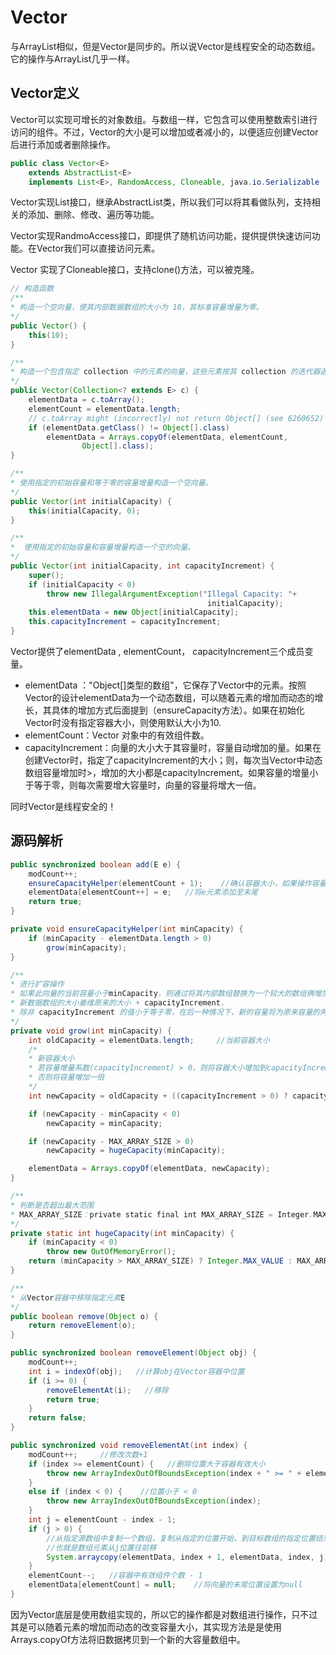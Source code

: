 # Vector

与ArrayList相似，但是Vector是同步的。所以说Vector是线程安全的动态数组。它的操作与ArrayList几乎一样。

## Vector定义

Vector可以实现可增长的对象数组。与数组一样，它包含可以使用整数索引进行访问的组件。不过，Vector的大小是可以增加或者减小的，以便适应创建Vector后进行添加或者删除操作。

```java
public class Vector<E>
    extends AbstractList<E>
    implements List<E>, RandomAccess, Cloneable, java.io.Serializable
```

Vector实现List接口，继承AbstractList类，所以我们可以将其看做队列，支持相关的添加、删除、修改、遍历等功能。

Vector实现RandmoAccess接口，即提供了随机访问功能，提供提供快速访问功能。在Vector我们可以直接访问元素。

Vector 实现了Cloneable接口，支持clone()方法，可以被克隆。

```java
// 构造函数
/**
* 构造一个空向量，使其内部数据数组的大小为 10，其标准容量增量为零。
*/
public Vector() {
    this(10);
}

/**
* 构造一个包含指定 collection 中的元素的向量，这些元素按其 collection 的迭代器返回元素的顺序排列。
*/
public Vector(Collection<? extends E> c) {
    elementData = c.toArray();
    elementCount = elementData.length;
    // c.toArray might (incorrectly) not return Object[] (see 6260652)
    if (elementData.getClass() != Object[].class)
        elementData = Arrays.copyOf(elementData, elementCount,
                Object[].class);
}

/**
* 使用指定的初始容量和等于零的容量增量构造一个空向量。
*/
public Vector(int initialCapacity) {
    this(initialCapacity, 0);
}

/**
*  使用指定的初始容量和容量增量构造一个空的向量。
*/
public Vector(int initialCapacity, int capacityIncrement) {
    super();
    if (initialCapacity < 0)
        throw new IllegalArgumentException("Illegal Capacity: "+
                                            initialCapacity);
    this.elementData = new Object[initialCapacity];
    this.capacityIncrement = capacityIncrement;
}
```

Vector提供了elementData , elementCount， capacityIncrement三个成员变量。

- elementData ："Object[]类型的数组"，它保存了Vector中的元素。按照Vector的设计elementData为一个动态数组，可以随着元素的增加而动态的增长，其具体的增加方式后面提到（ensureCapacity方法）。如果在初始化Vector时没有指定容器大小，则使用默认大小为10.
- elementCount：Vector 对象中的有效组件数。
- capacityIncrement：向量的大小大于其容量时，容量自动增加的量。如果在创建Vector时，指定了capacityIncrement的大小；则，每次当Vector中动态数组容量增加时>，增加的大小都是capacityIncrement。如果容量的增量小于等于零，则每次需要增大容量时，向量的容量将增大一倍。

同时Vector是线程安全的！

## 源码解析

```java
public synchronized boolean add(E e) {
    modCount++;
    ensureCapacityHelper(elementCount + 1);    //确认容器大小，如果操作容量则扩容操作
    elementData[elementCount++] = e;   //将e元素添加至末尾
    return true;
}

private void ensureCapacityHelper(int minCapacity) {
    if (minCapacity - elementData.length > 0)
        grow(minCapacity);
}

/**
* 进行扩容操作
* 如果此向量的当前容量小于minCapacity，则通过将其内部数组替换为一个较大的数组俩增加其容量。
* 新数据数组的大小姜维原来的大小 + capacityIncrement，
* 除非 capacityIncrement 的值小于等于零，在后一种情况下，新的容量将为原来容量的两倍，不过，如果此大小仍然小于 minCapacity，则新容量将为 minCapacity。
*/
private void grow(int minCapacity) {
    int oldCapacity = elementData.length;     //当前容器大小
    /*
    * 新容器大小
    * 若容量增量系数(capacityIncrement) > 0，则将容器大小增加到capacityIncrement
    * 否则将容量增加一倍
    */
    int newCapacity = oldCapacity + ((capacityIncrement > 0) ? capacityIncrement : oldCapacity);

    if (newCapacity - minCapacity < 0)
        newCapacity = minCapacity;

    if (newCapacity - MAX_ARRAY_SIZE > 0)
        newCapacity = hugeCapacity(minCapacity);

    elementData = Arrays.copyOf(elementData, newCapacity);
}

/**
* 判断是否超出最大范围
* MAX_ARRAY_SIZE：private static final int MAX_ARRAY_SIZE = Integer.MAX_VALUE - 8;
*/
private static int hugeCapacity(int minCapacity) {
    if (minCapacity < 0)
        throw new OutOfMemoryError();
    return (minCapacity > MAX_ARRAY_SIZE) ? Integer.MAX_VALUE : MAX_ARRAY_SIZE;
}

/**
* 从Vector容器中移除指定元素E
*/
public boolean remove(Object o) {
    return removeElement(o);
}

public synchronized boolean removeElement(Object obj) {
    modCount++;
    int i = indexOf(obj);   //计算obj在Vector容器中位置
    if (i >= 0) {
        removeElementAt(i);   //移除
        return true;
    }
    return false;
}

public synchronized void removeElementAt(int index) {
    modCount++;     //修改次数+1
    if (index >= elementCount) {   //删除位置大于容器有效大小
        throw new ArrayIndexOutOfBoundsException(index + " >= " + elementCount);
    }
    else if (index < 0) {    //位置小于 < 0
        throw new ArrayIndexOutOfBoundsException(index);
    }
    int j = elementCount - index - 1;
    if (j > 0) {
        //从指定源数组中复制一个数组，复制从指定的位置开始，到目标数组的指定位置结束。
        //也就是数组元素从j位置往前移
        System.arraycopy(elementData, index + 1, elementData, index, j);
    }
    elementCount--;   //容器中有效组件个数 - 1
    elementData[elementCount] = null;    //将向量的末尾位置设置为null
}
```

因为Vector底层是使用数组实现的，所以它的操作都是对数组进行操作，只不过其是可以随着元素的增加而动态的改变容量大小，其实现方法是是使用Arrays.copyOf方法将旧数据拷贝到一个新的大容量数组中。
